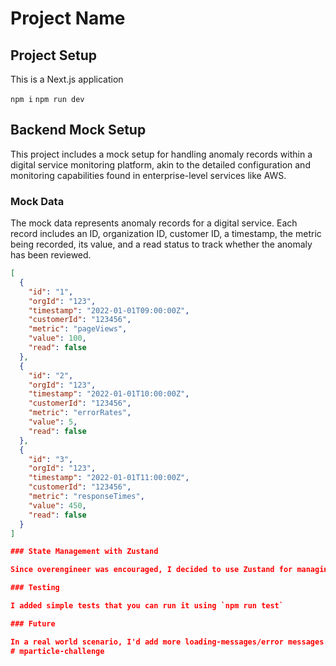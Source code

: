 # Project Name

## Project Setup

This is a Next.js application

`npm i`
`npm run dev`

## Backend Mock Setup

This project includes a mock setup for handling anomaly records within a digital service monitoring platform, akin to the detailed configuration and monitoring capabilities found in enterprise-level services like AWS.

### Mock Data

The mock data represents anomaly records for a digital service. Each record includes an ID, organization ID, customer ID, a timestamp, the metric being recorded, its value, and a read status to track whether the anomaly has been reviewed.

```json
[
  {
    "id": "1",
    "orgId": "123",
    "timestamp": "2022-01-01T09:00:00Z",
    "customerId": "123456",
    "metric": "pageViews",
    "value": 100,
    "read": false
  },
  {
    "id": "2",
    "orgId": "123",
    "timestamp": "2022-01-01T10:00:00Z",
    "customerId": "123456",
    "metric": "errorRates",
    "value": 5,
    "read": false
  },
  {
    "id": "3",
    "orgId": "123",
    "timestamp": "2022-01-01T11:00:00Z",
    "customerId": "123456",
    "metric": "responseTimes",
    "value": 450,
    "read": false
  }
]

### State Management with Zustand

Since overengineer was encouraged, I decided to use Zustand for managing global state in the application. Zustand provides a straightforward and minimalistic approach to state management, allowing us to efficiently implement features like real-time notifications updates across the application without the complexity and boilerplate code often associated with other state management libraries.

### Testing

I added simple tests that you can run it using `npm run test`

### Future

In a real world scenario, I'd add more loading-messages/error messages when there are errors and responsivness :) 
# mparticle-challenge
